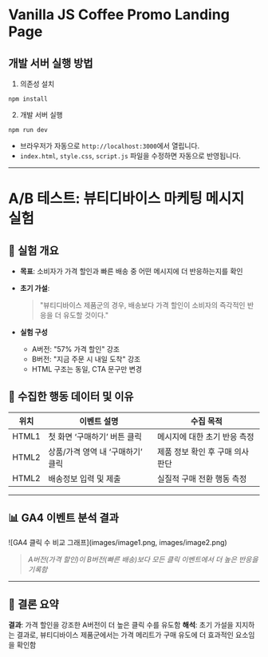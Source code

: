 # Vanilla JS Coffee Promo Landing Page

## 개발 서버 실행 방법

1. 의존성 설치

```
npm install
```

2. 개발 서버 실행

```
npm run dev
```

- 브라우저가 자동으로 `http://localhost:3000`에서 열립니다.
- `index.html`, `style.css`, `script.js` 파일을 수정하면 자동으로 반영됩니다.

---

# A/B 테스트: 뷰티디바이스 마케팅 메시지 실험

## 🧪 실험 개요
- **목표**: 소비자가 가격 할인과 빠른 배송 중 어떤 메시지에 더 반응하는지를 확인
- **초기 가설**:  
  > "뷰티디바이스 제품군의 경우, 배송보다 가격 할인이 소비자의 즉각적인 반응을 더 유도할 것이다."

- **실험 구성**
  - A버전: "57% 가격 할인" 강조
  - B버전: "지금 주문 시 내일 도착" 강조
  - HTML 구조는 동일, CTA 문구만 변경

## 🎯 수집한 행동 데이터 및 이유
| 위치 | 이벤트 설명 | 수집 목적 |
|------|--------------|-----------|
| HTML1 | 첫 화면 ‘구매하기’ 버튼 클릭 | 메시지에 대한 초기 반응 측정 |
| HTML2 | 상품/가격 영역 내 ‘구매하기’ 클릭 | 제품 정보 확인 후 구매 의사 판단 |
| HTML2 | 배송정보 입력 및 제출 | 실질적 구매 전환 행동 측정 |

---

## 📊 GA4 이벤트 분석 결과
![GA4 클릭 수 비교 그래프](images/image1.png, images/image2.png)

> *A버전(가격 할인)이 B버전(빠른 배송)보다 모든 클릭 이벤트에서 더 높은 반응을 기록함*

---

## 📌 결론 요약
**결과**: 가격 할인을 강조한 A버전이 더 높은 클릭 수를 유도함
**해석**: 초기 가설을 지지하는 결과로, 뷰티디바이스 제품군에서는 가격 메리트가 구매 유도에 더 효과적인 요소임을 확인함

